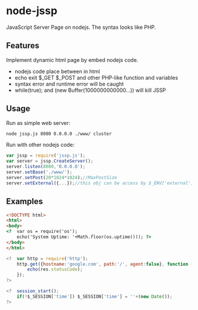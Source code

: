 node-jssp
=========

JavaScript Server Page on nodejs. The syntax looks like PHP.

## Features

 Implement dynamic html page by embed nodejs code.

  - nodejs code place between <? ?> in html
  - echo exit $\_GET $\_POST and other PHP-like function and variables
  - syntax error and runtime error will be caught
  - while(true); and (new Buffer(1000000000000...)) will kill JSSP

## Usage

Run as simple web server:

```bash
node jssp.js 8080 0.0.0.0 ./www/ cluster
```

Run with other nodejs code:

```js
var jssp = require('jssp.js');
var server = jssp.CreateServer();
server.listen(8080,'0.0.0.0');
server.setBase('./www/');
server.setPost(20*1024*1024);//MaxPostSize
server.setExternal({...});//this obj can be access by $_ENV['external']
```

## Examples
```html
<!DOCTYPE html>
<html>
<body>
<?  var os = require('os');
    echo('System Uptime: '+Math.floor(os.uptime())); ?>
</body>
</html>
```

```js
<?  var http = require('http');
    http.get({hostname:'google.com', path:'/', agent:false}, function (res) {
        echo(res.statusCode);
    });
?>
```

```js
<?  session_start();
    if(!$_SESSION['time']) $_SESSION['time'] = ''+(new Date());
?>
```

